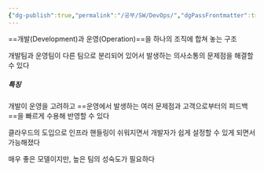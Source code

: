 ```yaml
---
{"dg-publish":true,"permalink":"/공부/SW/DevOps/","dgPassFrontmatter":true}
---
```


==개발(Development)과 운영(Operation)==을 하나의 조직에 합쳐 놓는 구조

개발팀과 운영팀이 다른 팀으로 분리되어 있어서 발생하는 의사소통의 문제점을 해결할 수 있다

##### 특징
개발이 운영을 고려하고 ==운영에서 발생하는 여러 문제점과 고객으로부터의 피드백==을 빠르게 수용해 반영할 수 있다

클라우드의 도입으로 인프라 핸들링이 쉬워지면서 개발자가 쉽게 설정할 수 있게 되면서 가능해졌다

매우 좋은 모델이지만, 높은 팀의 성숙도가 필요하다